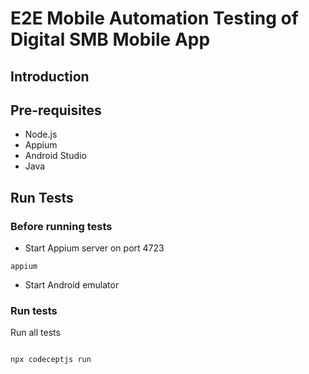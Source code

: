 # E2E Mobile Automation Testing of Digital SMB Mobile App

## Introduction

## Pre-requisites

- Node.js
- Appium
- Android Studio
- Java

## Run Tests

### Before running tests

- Start Appium server on port 4723

```
appium
```

- Start Android emulator

### Run tests

Run all tests

```

npx codeceptjs run

```
